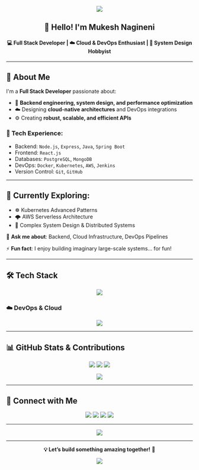 <p align="center">
  <img src="https://capsule-render.vercel.app/api?type=waving&color=0:FC466B,100:3F5EFB&height=100&section=header&text=Mukesh%20Nagineni&fontColor=ffffff&fontSize=30" />
</p>

<h2 align="center">👋 Hello! I'm Mukesh Nagineni</h2>
<h4 align="center">💻 Full Stack Developer | ☁️ Cloud & DevOps Enthusiast | 🔧 System Design Hobbyist</h4>

---

## 🚀 About Me

I'm a **Full Stack Developer** passionate about:

- 🔧 **Backend engineering, system design, and performance optimization**
- ☁️ Designing **cloud-native architectures** and DevOps integrations
- ⚙️ Creating **robust, scalable, and efficient APIs**

### 💼 Tech Experience:
- Backend: `Node.js`, `Express`, `Java`, `Spring Boot`
- Frontend: `React.js`
- Databases: `PostgreSQL`, `MongoDB`
- DevOps: `Docker`, `Kubernetes`, `AWS`, `Jenkins`
- Version Control: `Git`, `GitHub`

---

## 🧠 Currently Exploring:
- ☸️ Kubernetes Advanced Patterns  
- 🌩️ AWS Serverless Architecture  
- 📐 Complex System Design & Distributed Systems  

💬 **Ask me about**: Backend, Cloud Infrastructure, DevOps Pipelines

⚡ **Fun fact**: I enjoy building imaginary large-scale systems... for fun!

---

## 🛠️ Tech Stack

<p align="center">
  <img src="https://skillicons.dev/icons?i=java,spring,javascript,nodejs,express,react,postgres,mongodb,docker,kubernetes,aws" />
</p>

### ☁️ DevOps & Cloud

<p align="center">
  <img src="https://skillicons.dev/icons?i=docker,kubernetes,aws,jenkins,githubactions" />
</p>

---

## 📊 GitHub Stats & Contributions

<p align="center">
  <img src="https://github-readme-stats.vercel.app/api?username=muke2110&show_icons=true&theme=radical&hide_border=true" />
  <img src="https://github-readme-streak-stats.herokuapp.com?user=muke2110&theme=radical&hide_border=true" />
  <img src="https://github-readme-stats.vercel.app/api/top-langs/?username=muke2110&layout=compact&theme=radical&hide_border=true" />
</p>

<p align="center">
  <img src="https://github-readme-activity-graph.vercel.app/graph?username=muke2110&theme=react-dark&area=true&hide_border=true" />
</p>

---

## 🔗 Connect with Me

<p align="center">
  <a href="mailto:mukesh.nagineni@gmail.com"><img src="https://img.shields.io/badge/Gmail-D14836?style=for-the-badge&logo=gmail&logoColor=white" /></a>
  <a href="https://www.linkedin.com/in/mukesh-narasimha/"><img src="https://img.shields.io/badge/LinkedIn-0A66C2?style=for-the-badge&logo=linkedin&logoColor=white" /></a>
  <a href="https://github.com/muke2110"><img src="https://img.shields.io/badge/GitHub-181717?style=for-the-badge&logo=github&logoColor=white" /></a>
  <a href="https://www.instagram.com/mukesh.nagineni/"><img src="https://img.shields.io/badge/Instagram-E4405F?style=for-the-badge&logo=instagram&logoColor=white" /></a>
</p>

---

<p align="center">
  <img src="https://quotes-github-readme.vercel.app/api?type=horizontal&theme=radical" />
</p>

---

<p align="center">
  <b>💡 Let’s build something amazing together!</b> 🚀
</p>

<p align="center">
  <img src="https://capsule-render.vercel.app/api?type=waving&color=0:FC466B,100:3F5EFB&height=100&section=footer"/>
</p>
